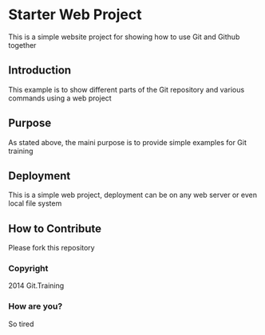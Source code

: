 # Starter Web Project

This is a simple website project for showing how to use Git and Github together
## Introduction

This example is to show different parts of the Git repository and various commands using a web project
## Purpose

As stated above, the maini purpose is to provide simple examples for Git training
## Deployment

This is a simple web project, deployment can be on any web server or even local file system 

## How to Contribute

Please fork this repository


### Copyright

2014 Git.Training


### How are you? 

So tired